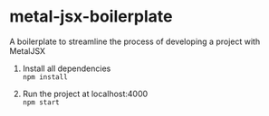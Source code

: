 # metal-jsx-boilerplate
A boilerplate to streamline the process of developing a project with MetalJSX

1. Install all dependencies <br>`npm install`

2. Run the project at localhost:4000 <br>`npm start`
